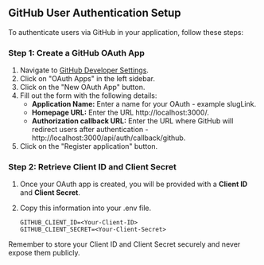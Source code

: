 ## GitHub User Authentication Setup

To authenticate users via GitHub in your application, follow these steps:

### Step 1: Create a GitHub OAuth App

1. Navigate to [GitHub Developer Settings](https://github.com/settings/developers).
2. Click on "OAuth Apps" in the left sidebar.
3. Click on the "New OAuth App" button.
4. Fill out the form with the following details:
   - **Application Name:** Enter a name for your OAuth - example slugLink.
   - **Homepage URL:** Enter the URL http://localhost:3000/.
   - **Authorization callback URL:** Enter the URL where GitHub will redirect users after authentication - http://localhost:3000/api/auth/callback/github.
5. Click on the "Register application" button.

### Step 2: Retrieve Client ID and Client Secret

1. Once your OAuth app is created, you will be provided with a **Client ID** and **Client Secret**.
2. Copy this information into your .env file.

   ```env
   GITHUB_CLIENT_ID=<Your-Client-ID>
   GITHUB_CLIENT_SECRET=<Your-Client-Secret>
   ```

Remember to store your Client ID and Client Secret securely and never expose them publicly.

